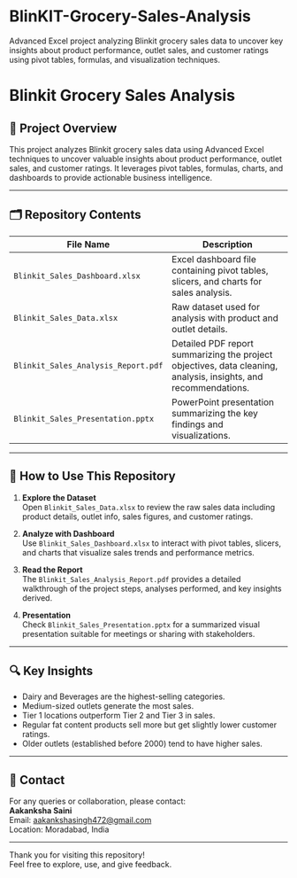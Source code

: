 # BlinKIT-Grocery-Sales-Analysis
Advanced Excel project analyzing Blinkit grocery sales data to uncover key insights about product performance, outlet sales, and customer ratings using pivot tables, formulas, and visualization techniques.
# Blinkit Grocery Sales Analysis

## 📌 Project Overview

This project analyzes Blinkit grocery sales data using Advanced Excel techniques to uncover valuable insights about product performance, outlet sales, and customer ratings. It leverages pivot tables, formulas, charts, and dashboards to provide actionable business intelligence.

---

## 🗂️ Repository Contents

| File Name                         | Description                                         |
|----------------------------------|-----------------------------------------------------|
| `Blinkit_Sales_Dashboard.xlsx`   | Excel dashboard file containing pivot tables, slicers, and charts for sales analysis. |
| `Blinkit_Sales_Data.xlsx`        | Raw dataset used for analysis with product and outlet details. |
| `Blinkit_Sales_Analysis_Report.pdf` | Detailed PDF report summarizing the project objectives, data cleaning, analysis, insights, and recommendations. |
| `Blinkit_Sales_Presentation.pptx`| PowerPoint presentation summarizing the key findings and visualizations. |

---

## 🚀 How to Use This Repository

1. **Explore the Dataset**  
   Open `Blinkit_Sales_Data.xlsx` to review the raw sales data including product details, outlet info, sales figures, and customer ratings.

2. **Analyze with Dashboard**  
   Use `Blinkit_Sales_Dashboard.xlsx` to interact with pivot tables, slicers, and charts that visualize sales trends and performance metrics.

3. **Read the Report**  
   The `Blinkit_Sales_Analysis_Report.pdf` provides a detailed walkthrough of the project steps, analyses performed, and key insights derived.

4. **Presentation**  
   Check `Blinkit_Sales_Presentation.pptx` for a summarized visual presentation suitable for meetings or sharing with stakeholders.

---

## 🔍 Key Insights

- Dairy and Beverages are the highest-selling categories.
- Medium-sized outlets generate the most sales.
- Tier 1 locations outperform Tier 2 and Tier 3 in sales.
- Regular fat content products sell more but get slightly lower customer ratings.
- Older outlets (established before 2000) tend to have higher sales.

---

## 📧 Contact

For any queries or collaboration, please contact:  
**Aakanksha Saini**  
Email: aakankshasingh472@gmail.com  
Location: Moradabad, India

---

Thank you for visiting this repository!  
Feel free to explore, use, and give feedback.

